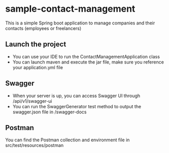 # sample-contact-management

This is a simple Spring boot application to manage companies and their contacts (employees or freelancers)

## Launch the project

- You can use your IDE to run the ContactManagementApplication class
- You can launch maven and execute the jar file, make sure you reference your application.yml file

## Swagger
- When your server is up, you can access Swagger UI through /api/v1/swagger-ui
- You can run the SwaggerGenerator test method to output the swagger.json file in /swagger-docs

## Postman
You can find the Postman collection and environment file in src/test/resources/postman